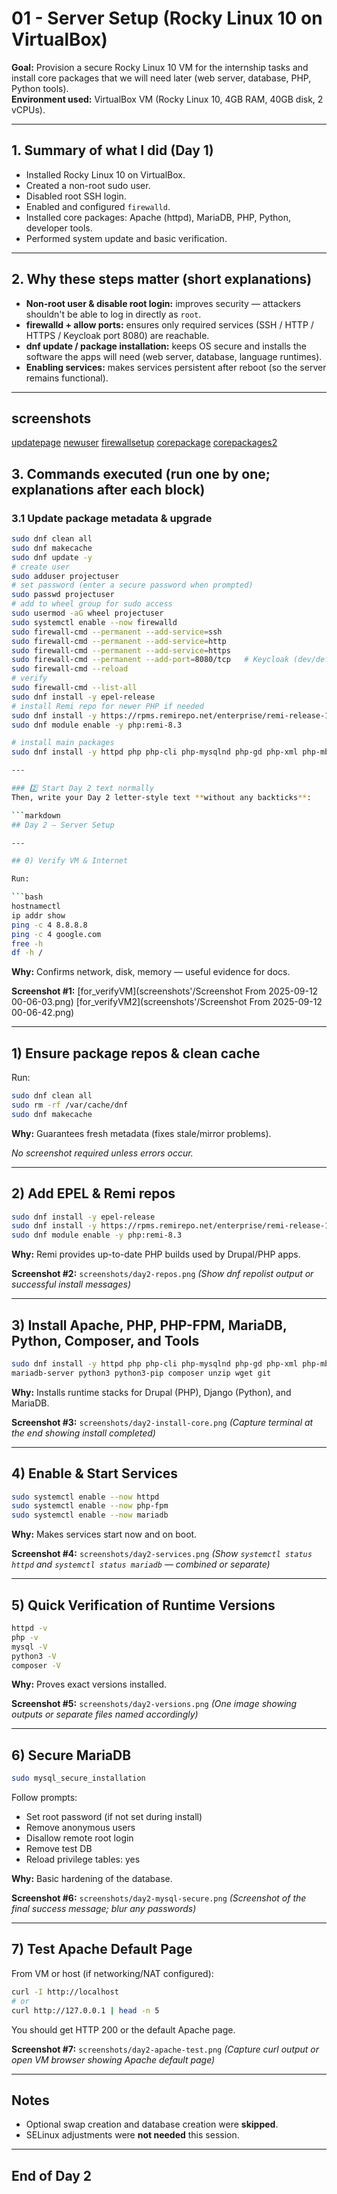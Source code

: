 # 01 - Server Setup (Rocky Linux 10 on VirtualBox)

**Goal:** Provision a secure Rocky Linux 10 VM for the internship tasks and install core packages that we will need later (web server, database, PHP, Python tools).  
**Environment used:** VirtualBox VM (Rocky Linux 10, 4GB RAM, 40GB disk, 2 vCPUs).

---

## 1. Summary of what I did (Day 1)
- Installed Rocky Linux 10 on VirtualBox.
- Created a non-root sudo user.  
- Disabled root SSH login.  
- Enabled and configured `firewalld`.  
- Installed core packages: Apache (httpd), MariaDB, PHP, Python, developer tools.
- Performed system update and basic verification.

---

## 2. Why these steps matter (short explanations)
- **Non-root user & disable root login:** improves security — attackers shouldn't be able to log in directly as `root`.  
- **firewalld + allow ports:** ensures only required services (SSH / HTTP / HTTPS / Keycloak port 8080) are reachable.  
- **dnf update / package installation:** keeps OS secure and installs the software the apps will need (web server, database, language runtimes).  
- **Enabling services:** makes services persistent after reboot (so the server remains functional).

---
## screenshots
[updatepage](screenshots'/update.png)
[newuser](screenshots'/newuser.png)
[firewallsetup](screenshots'/firewallsetup.png)
[corepackage](screenshots'/installedcorepackages.png)
[corepackages2](screenshots'/installedcorepackages2.png)



## 3. Commands executed (run one by one; explanations after each block)

### 3.1 Update package metadata & upgrade
```bash
sudo dnf clean all
sudo dnf makecache
sudo dnf update -y
# create user
sudo adduser projectuser
# set password (enter a secure password when prompted)
sudo passwd projectuser
# add to wheel group for sudo access
sudo usermod -aG wheel projectuser
sudo systemctl enable --now firewalld
sudo firewall-cmd --permanent --add-service=ssh
sudo firewall-cmd --permanent --add-service=http
sudo firewall-cmd --permanent --add-service=https
sudo firewall-cmd --permanent --add-port=8080/tcp   # Keycloak (dev/default)
sudo firewall-cmd --reload
# verify
sudo firewall-cmd --list-all
sudo dnf install -y epel-release
# install Remi repo for newer PHP if needed
sudo dnf install -y https://rpms.remirepo.net/enterprise/remi-release-10.rpm
sudo dnf module enable -y php:remi-8.3

# install main packages
sudo dnf install -y httpd php php-cli php-mysqlnd php-gd php-xml php-mbstring php-json php-fpm mariadb-server python3 python3-pip git wget unzip composer

---

### 2️⃣ Start Day 2 text normally
Then, write your Day 2 letter-style text **without any backticks**:

```markdown
## Day 2 – Server Setup

---

## 0) Verify VM & Internet

Run:

```bash
hostnamectl
ip addr show
ping -c 4 8.8.8.8
ping -c 4 google.com
free -h
df -h /
```

**Why:** Confirms network, disk, memory — useful evidence for docs.

**Screenshot #1:** 
[for_verifyVM](screenshots'/Screenshot From 2025-09-12 00-06-03.png)
[for_verifyVM2](screenshots'/Screenshot From 2025-09-12 00-06-42.png)

---

## 1) Ensure package repos & clean cache

Run:

```bash
sudo dnf clean all
sudo rm -rf /var/cache/dnf
sudo dnf makecache
```

**Why:** Guarantees fresh metadata (fixes stale/mirror problems).

*No screenshot required unless errors occur.*

---

## 2) Add EPEL & Remi repos

```bash
sudo dnf install -y epel-release
sudo dnf install -y https://rpms.remirepo.net/enterprise/remi-release-10.rpm
sudo dnf module enable -y php:remi-8.3
```

**Why:** Remi provides up-to-date PHP builds used by Drupal/PHP apps.

**Screenshot #2:** `screenshots/day2-repos.png`
*(Show dnf repolist output or successful install messages)*

---

## 3) Install Apache, PHP, PHP-FPM, MariaDB, Python, Composer, and Tools

```bash
sudo dnf install -y httpd php php-cli php-mysqlnd php-gd php-xml php-mbstring php-json php-fpm \
mariadb-server python3 python3-pip composer unzip wget git
```

**Why:** Installs runtime stacks for Drupal (PHP), Django (Python), and MariaDB.

**Screenshot #3:** `screenshots/day2-install-core.png`
*(Capture terminal at the end showing install completed)*

---

## 4) Enable & Start Services

```bash
sudo systemctl enable --now httpd
sudo systemctl enable --now php-fpm
sudo systemctl enable --now mariadb
```

**Why:** Makes services start now and on boot.

**Screenshot #4:** `screenshots/day2-services.png`
*(Show `systemctl status httpd` and `systemctl status mariadb` — combined or separate)*

---

## 5) Quick Verification of Runtime Versions

```bash
httpd -v
php -v
mysql -V
python3 -V
composer -V
```

**Why:** Proves exact versions installed.

**Screenshot #5:** `screenshots/day2-versions.png`
*(One image showing outputs or separate files named accordingly)*

---

## 6) Secure MariaDB

```bash
sudo mysql_secure_installation
```

Follow prompts:

* Set root password (if not set during install)
* Remove anonymous users
* Disallow remote root login
* Remove test DB
* Reload privilege tables: yes

**Why:** Basic hardening of the database.

**Screenshot #6:** `screenshots/day2-mysql-secure.png`
*(Screenshot of the final success message; blur any passwords)*

---

## 7) Test Apache Default Page

From VM or host (if networking/NAT configured):

```bash
curl -I http://localhost
# or
curl http://127.0.0.1 | head -n 5
```

You should get HTTP 200 or the default Apache page.

**Screenshot #7:** `screenshots/day2-apache-test.png`
*(Capture curl output or open VM browser showing Apache default page)*

---

## Notes

* Optional swap creation and database creation were **skipped**.
* SELinux adjustments were **not needed** this session.

---

## End of Day 2





